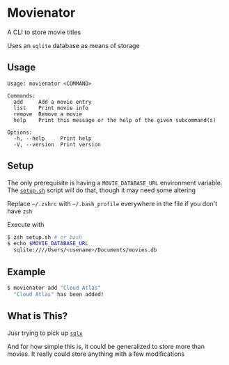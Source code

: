 # Movienator

A CLI to store movie titles

Uses an `sqlite` database as means of storage

## Usage
```
Usage: movienator <COMMAND>

Commands:
  add     Add a movie entry
  list    Print movie info
  remove  Remove a movie
  help    Print this message or the help of the given subcommand(s)

Options:
  -h, --help     Print help
  -V, --version  Print version
```

## Setup
The only prerequisite is having a `MOVIE_DATABASE_URL` environment variable. The [`setup.sh`](setup.sh) script will do that, though it may need some altering

Replace `~/.zshrc` with `~/.bash_profile` everywhere in the file if you don't have `zsh`

Execute with
```bash
$ zsh setup.sh # or bash
$ echo $MOVIE_DATABASE_URL
  sqlite:////Users/<usename>/Documents/movies.db
```

## Example
```bash
$ movienator add "Cloud Atlas"
  "Cloud Atlas" has been added!
```

## What is This?
Jusr trying to pick up [`sqlx`](https://crates.io/crates/sqlx)

And for how simple this is, it could be generalized to store more than movies. It really could store anything with a few modifications
